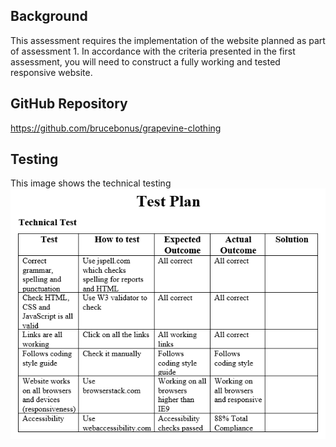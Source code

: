 ## Background
This assessment requires the implementation of the website planned as part of assessment 1. In accordance with the criteria presented in the first assessment, you will need to construct a fully working and tested responsive website.

## GitHub Repository
https://github.com/brucebonus/grapevine-clothing

## Testing
This image shows the technical testing ![technical_test](img\technical_test.png)